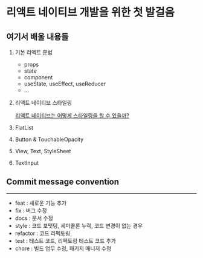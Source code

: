 # 리액트 네이티브 개발을 위한 첫 발걸음

## 여기서 배울 내용들

1. 기본 리액트 문법
   - props
   - state
   - component
   - useState, useEffect, useReducer
   - ...
2. 리액트 네이티브 스타일링

   [리액트 네이티브는 어떻게 스타일링을 할 수 있을까?](https://velog.io/@parkoon/React-Native-Layout-System)

3. FlatList
4. Button & TouchableOpacity
5. View, Text, StyleSheet
6. TextInput

## Commit message convention

---

- feat : 새로운 기능 추가
- fix : 버그 수정
- docs : 문서 수정
- style : 코드 포맷팅, 세미콜론 누락, 코드 변경이 없는 경우
- refactor : 코드 리펙토링
- test : 테스트 코드, 리펙토링 테스트 코드 추가
- chore : 빌드 업무 수정, 패키지 매니저 수정
